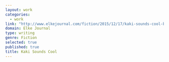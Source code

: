 ```yaml
---
layout: work
categories: 
  - work
link: "http://www.elkejournal.com/fiction/2015/12/17/kaki-sounds-cool-by-kris-hartrum"
domain: Elke Journal
type: writing
genre: Fiction
selected: true
published: true
title: Kaki Sounds Cool
---
```


